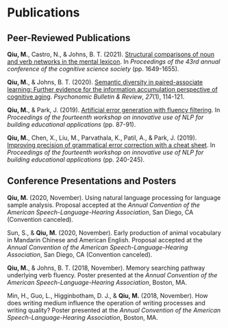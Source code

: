 # Publications

## Peer-Reviewed Publications

**Qiu, M.**, Castro, N., & Johns, B. T. (2021). [Structural comparisons of noun and verb networks in the mental lexicon](/pubs/QCJ_CogSci_2021.pdf). In *Proceedings of the 43rd annual conference of the cognitive science society* (pp. 1649-1655).

**Qiu, M.**, & Johns, B. T. (2020). [Semantic diversity in paired-associate learning: Further evidence for the information accumulation perspective of cognitive aging](https://rdcu.be/bZaKR). *Psychonomic Bulletin & Review*, *27*(1), 114-121.

**Qiu, M.**, & Park, J. (2019). [Artificial error generation with fluency filtering](https://www.aclweb.org/anthology/W19-4408). In *Proceedings of the fourteenth workshop on innovative use of NLP for building educational applications* (pp. 87-91).

**Qiu, M.**, Chen, X., Liu, M., Parvathala, K., Patil, A., & Park, J. (2019). [Improving precision of grammatical error correction with a cheat sheet](https://www.aclweb.org/anthology/W19-4425). In *Proceedings of the fourteenth workshop on innovative use of NLP for building educational applications* (pp. 240-245).

## Conference Presentations and Posters

**Qiu, M.** (2020, November). Using natural language processing for language sample analysis. Proposal accepted at the *Annual Convention of the American Speech-Language-Hearing Association*, San Diego, CA (Convention canceled).

Sun, S., & **Qiu, M.** (2020, November).  Early production of animal vocabulary in Mandarin Chinese and American English. Proposal accepted at the *Annual Convention of the American Speech-Language-Hearing Association*, San Diego, CA (Convention canceled).

**Qiu, M.**, & Johns, B. T. (2018, November). Memory searching pathway underlying verb fluency. Poster presented at the *Annual Convention of the American Speech-Language-Hearing Association*, Boston, MA.

Min, H., Guo, L., Higginbotham, D. J., & **Qiu, M.** (2018, November). How does writing medium influence the operation of writing processes and writing quality? Poster presented at the *Annual Convention of the American Speech-Language-Hearing Association*, Boston, MA.
